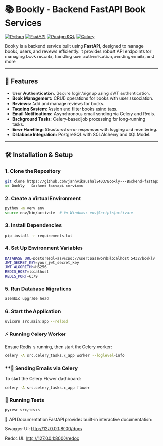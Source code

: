# 📚 Bookly - Backend FastAPI Book Services

[![Python](https://img.shields.io/badge/Python-3.10+-blue)](https://www.python.org/)
[![FastAPI](https://img.shields.io/badge/FastAPI-0.100+-brightgreen)](https://fastapi.tiangolo.com/)
[![PostgreSQL](https://img.shields.io/badge/PostgreSQL-15-blue)](https://www.postgresql.org/)
[![Celery](https://img.shields.io/badge/Celery-5.4-green)](https://docs.celeryq.dev/en/stable/)

Bookly is a backend service built using **FastAPI**, designed to manage books, users, and reviews efficiently. It provides robust API endpoints for managing book records, handling user authentication, sending emails, and more.

---

## 🚀 Features

- **User Authentication:** Secure login/signup using JWT authentication.
- **Book Management:** CRUD operations for books with user association.
- **Reviews:** Add and manage reviews for books.
- **Tagging System:** Assign and filter books using tags.
- **Email Notifications:** Asynchronous email sending via Celery and Redis.
- **Background Tasks:** Celery-based job processing for long-running tasks.
- **Error Handling:** Structured error responses with logging and monitoring.
- **Database Integration:** PostgreSQL with SQLAlchemy and SQLModel.

---

## 🛠️ Installation & Setup

### **1. Clone the Repository**
```bash
git clone https://github.com/janhvikaushal2403/Bookly---Backend-fastapi-services.git
cd Bookly---Backend-fastapi-services
```
### **2. Create a Virtual Environment**
```bash
python -m venv env
source env/bin/activate  # On Windows: env\Scripts\activate
```
### **3. Install Dependencies**
```bash
pip install -r requirements.txt
```
### **4. Set Up Environment Variables**
```bash
DATABASE_URL=postgresql+asyncpg://user:password@localhost:5432/bookly
JWT_SECRET_KEY=your_jwt_secret_key
JWT_ALGORITHM=HS256
REDIS_HOST=localhost
REDIS_PORT=6379
```
### **5. Run Database Migrations**
```bash
alembic upgrade head
```
### **6. Start the Application**
```bash
uvicorn src.main:app --reload
```

### **⚡ Running Celery Worker**
Ensure Redis is running, then start the Celery worker:
```bash
celery -A src.celery_tasks.c_app worker --loglevel=info
```

### **📧 Sending Emails via Celery
To start the Celery Flower dashboard:
```bash
celery -A src.celery_tasks.c_app flower

```
### **🧪 Running Tests**
```bash
pytest src/tests

```
📖 API Documentation
FastAPI provides built-in interactive documentation:

Swagger UI: http://127.0.0.1:8000/docs

Redoc UI: http://127.0.0.1:8000/redoc



